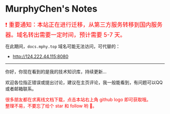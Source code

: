 <h1>MurphyChen's Notes</h1>

<font color=red size=4> ❗ 重要通知：本站正在进行迁移，从第三方服务转移到国内服务器。域名转出需要一定时间，预计需要 5-7 天。</font>

在此期间，`docs.mphy.top` 域名可能无法访问，可代替的：

- http://124.222.44.115:8080

---

你好，你现在看到的是我的技术知识库，持续更新...

欢迎各位指正错误或提出讨论，建议在主页评论，我一般能看到，有问题可以QQ或者邮箱联系。

<font color=red>很多朋友都在求离线文档下载，点击本站右上角 github logo 即可获取哦。<br>整理不易，不要忘了给个 star 和 follow 哟 🎈。</font>